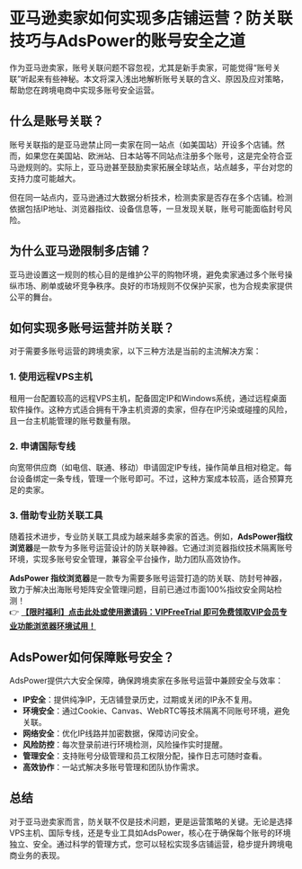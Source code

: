 # 亚马逊卖家如何实现多店铺运营？防关联技巧与AdsPower的账号安全之道

作为亚马逊卖家，账号关联问题不容忽视，尤其是新手卖家，可能觉得“账号关联”听起来有些神秘。本文将深入浅出地解析账号关联的含义、原因及应对策略，帮助您在跨境电商中实现多账号安全运营。

## 什么是账号关联？

账号关联指的是亚马逊禁止同一卖家在同一站点（如美国站）开设多个店铺。然而，如果您在美国站、欧洲站、日本站等不同站点注册多个账号，这是完全符合亚马逊规则的。实际上，亚马逊甚至鼓励卖家拓展全球站点，站点越多，平台对您的支持力度可能越大。

但在同一站点内，亚马逊通过大数据分析技术，检测卖家是否存在多个店铺。检测依据包括IP地址、浏览器指纹、设备信息等，一旦发现关联，账号可能面临封号风险。

## 为什么亚马逊限制多店铺？

亚马逊设置这一规则的核心目的是维护公平的购物环境，避免卖家通过多个账号操纵市场、刷单或破坏竞争秩序。良好的市场规则不仅保护买家，也为合规卖家提供公平的舞台。

## 如何实现多账号运营并防关联？

对于需要多账号运营的跨境卖家，以下三种方法是当前的主流解决方案：

### 1. 使用远程VPS主机

租用一台配置较高的远程VPS主机，配备固定IP和Windows系统，通过远程桌面软件操作。这种方式适合拥有干净主机资源的卖家，但存在IP污染或碰撞的风险，且一台主机能管理的账号数量有限。

### 2. 申请国际专线

向宽带供应商（如电信、联通、移动）申请固定IP专线，操作简单且相对稳定。每台设备绑定一条专线，管理一个账号即可。不过，这种方案成本较高，适合预算充足的卖家。

### 3. 借助专业防关联工具

随着技术进步，专业防关联工具成为越来越多卖家的首选。例如，**AdsPower指纹浏览器**是一款专为多账号运营设计的防关联神器。它通过浏览器指纹技术隔离账号环境，实现多账号安全管理，兼容全平台操作，助力团队高效协作。

**AdsPower 指纹浏览器**是一款专为需要多账号运营打造的防关联、防封号神器，致力于解决出海账号矩阵安全管理问题，目前已通过市面100%指纹安全网站检测！  
👉 [**【限时福利】点击此处或使用邀请码：VIPFreeTrial 即可免费领取VIP会员专业功能浏览器环境试用！**](https://bit.ly/adspower_free)

## AdsPower如何保障账号安全？

AdsPower提供六大安全保障，确保跨境卖家在多账号运营中兼顾安全与效率：

- **IP安全**：提供纯净IP，无店铺登录历史，过期或关闭的IP永不复用。
- **环境安全**：通过Cookie、Canvas、WebRTC等技术隔离不同账号环境，避免关联。
- **网络安全**：优化IP线路并加密数据，保障访问安全。
- **风险防控**：每次登录前进行环境检测，风险操作实时提醒。
- **管理安全**：支持账号分级管理和员工权限分配，操作日志可随时查看。
- **高效协作**：一站式解决多账号管理和团队协作需求。

## 总结

对于亚马逊卖家而言，防关联不仅是技术问题，更是运营策略的关键。无论是选择VPS主机、国际专线，还是专业工具如AdsPower，核心在于确保每个账号的环境独立、安全。通过科学的管理方式，您可以轻松实现多店铺运营，稳步提升跨境电商业务的表现。